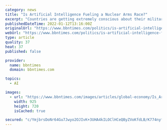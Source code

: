 ```yaml
---
category: news
title: "Is Artificial Intelligence Fueling a Nuclear Arms Race?"
excerpt: "Countries are getting extremely conscious about their military artificial intelligence strategies. The Advent of Artificial Intelligence in Military. Artificial intelligence (AI)"
publishedDateTime: 2022-01-12T13:16:00Z
originalUrl: "https://www.bbntimes.com/politics/is-artificial-intelligence-fueling-a-nuclear-arms-race"
webUrl: "https://www.bbntimes.com/politics/is-artificial-intelligence-fueling-a-nuclear-arms-race"
type: article
quality: 37
heat: 37
published: false

provider:
  name: bbntimes
  domain: bbntimes.com

topics:
  - AI

images:
  - url: "https://www.bbntimes.com/images/articles/global-economy/Is_Artificial_Intelligence_Fueling_a_Nuclear_Arms_Race.jpeg"
    width: 925
    height: 720
    isCached: true

secured: "c/YmjbrsDoNr64Gu7Jwyo2OJIvK+3UHA4kILOClHCeQByZVoKfdLB/K774nyfTNbLx5PYA/npGoM/9XH68vwloK6g/CMdI2HAUu9U23r6LdpvD0BX+uED8s9Fvx7z5+0mu/ozDC2s4zGr46neDTyJE7NFDWfRzkYrOnl/nmAyV2ihM9jWDQtBbqOTi5fNAaYiV00uIGlCfqpfId2zm4Rbv7qtY8JA4mWFdcMkGZyRDiW93Sui+NuCycHSleYJ2x17JyexuHb1hFvjUGq/cKYnV1Zo62jQTc+i7xjZ6vtuUxZWmW3XaOVgGr9ywIN8zvMLqDMGQS4jom0p8wZHPI06W6yzNx8pRbKp6sQut3dFy4=;9vAOedN7YW0LJQUhMzWylg=="
---
```


